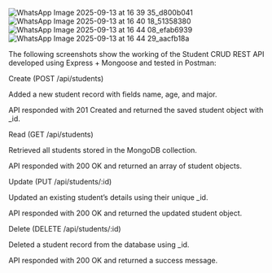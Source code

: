![WhatsApp Image 2025-09-13 at 16 39 35_d800b041](https://github.com/user-attachments/assets/217ca20d-b109-4738-b24a-5ec0bc908225)
![WhatsApp Image 2025-09-13 at 16 40 18_51358380](https://github.com/user-attachments/assets/9df27a58-833d-4ecb-8b1e-b05d05fa88b9)
![WhatsApp Image 2025-09-13 at 16 44 08_efab6939](https://github.com/user-attachments/assets/9d4ada10-5063-46d0-86c7-6627eac3af95)
![WhatsApp Image 2025-09-13 at 16 44 29_aacfb18a](https://github.com/user-attachments/assets/c0d7e589-2434-4f4a-9e59-af7550e055fc)


The following screenshots show the working of the Student CRUD REST API developed using Express + Mongoose and tested in Postman:

Create (POST /api/students)

Added a new student record with fields name, age, and major.

API responded with 201 Created and returned the saved student object with _id.

Read (GET /api/students)

Retrieved all students stored in the MongoDB collection.

API responded with 200 OK and returned an array of student objects.

Update (PUT /api/students/:id)

Updated an existing student’s details using their unique _id.

API responded with 200 OK and returned the updated student object.

Delete (DELETE /api/students/:id)

Deleted a student record from the database using _id.

API responded with 200 OK and returned a success message.
